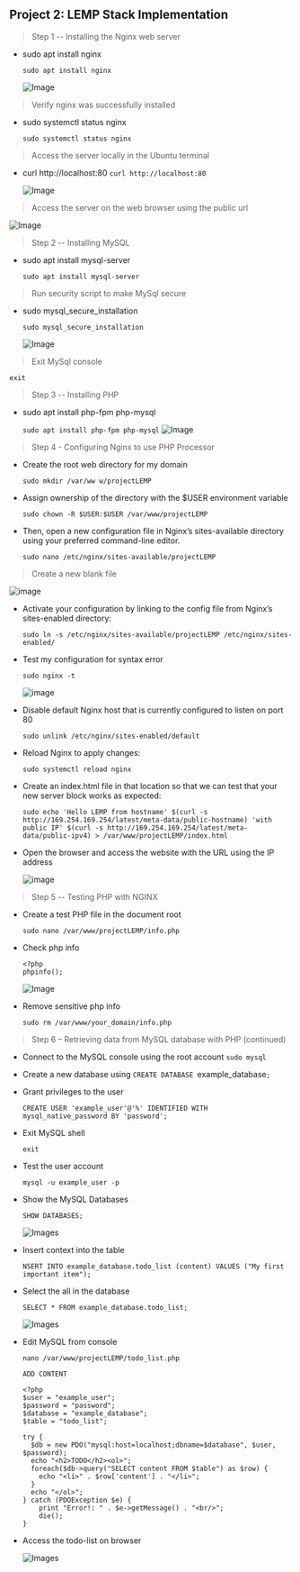 ## Project 2: LEMP Stack Implementation

> Step 1 -- Installing the Nginx web server

- sudo apt install nginx

  `sudo apt install nginx`

  ![Image](images/project-2/active-nginx-server.png)

> Verify nginx was successfully installed

- sudo systemctl status nginx

  `sudo systemctl status nginx`

> Access the server locally in the Ubuntu terminal

- curl http://localhost:80
  `curl http://localhost:80`

  ![Image](images/project-2/terminal-view-of-server.png)

> Access the server on the web browser using the public url

![Image](images/project-2/browser-of-server.png)

> Step 2 -- Installing MySQL

- sudo apt install mysql-server

  `sudo apt install mysql-server`

> Run security script to make MySql secure

- sudo mysql_secure_installation

  `sudo mysql_secure_installation`

  ![Image](images/project-2/mysql-working.png)

> Exit MySql console

`exit`

> Step 3 -- Installing PHP

- sudo apt install php-fpm php-mysql

  `sudo apt install php-fpm php-mysql`
  ![Image](images/project-2/installed-php.png)

> Step 4 - Configuring Nginx to use PHP Processor

- Create the root web directory for my domain

  `sudo mkdir /var/ww w/projectLEMP`

- Assign ownership of the directory with the $USER environment variable

  `sudo chown -R $USER:$USER /var/www/projectLEMP`

- Then, open a new configuration file in Nginx’s sites-available directory using your preferred command-line editor.

  `sudo nano /etc/nginx/sites-available/projectLEMP`

> Create a new blank file

![image](images/project-2/config-file.png)

- Activate your configuration by linking to the config file from Nginx’s sites-enabled directory:

  `sudo ln -s /etc/nginx/sites-available/projectLEMP /etc/nginx/sites-enabled/`

- Test my configuration for syntax error

  `sudo nginx -t`

  ![image](images/project-2/config-worked.png)

- Disable default Nginx host that is currently configured to listen on port 80

  `sudo unlink /etc/nginx/sites-enabled/default`

- Reload Nginx to apply changes:

  `sudo systemctl reload nginx`

- Create an index.html file in that location so that we can test that your new server block works as expected:

  ```
  sudo echo 'Hello LEMP from hostname' $(curl -s http://169.254.169.254/latest/meta-data/public-hostname) 'with public IP' $(curl -s http://169.254.169.254/latest/meta-data/public-ipv4) > /var/www/projectLEMP/index.html

  ```

- Open the browser and access the website with the URL using the IP address

  ![image](images/project-2/browser-check-LEMP-file.png)

> Step 5 -- Testing PHP with NGINX

- Create a test PHP file in the document root

  `sudo nano /var/www/projectLEMP/info.php`

- Check php info

  ```
  <?php
  phpinfo();

  ```

  ![Image](images/project-2/php-info-page.png)

- Remove sensitive php info

  `sudo rm /var/www/your_domain/info.php`

> Step 6 – Retrieving data from MySQL database with PHP (continued)

- Connect to the MySQL console using the root account
  `sudo mysql`

- Create a new database using
  `CREATE DATABASE `example_database`;`

- Grant privileges to the user

  `CREATE USER 'example_user'@'%' IDENTIFIED WITH mysql_native_password BY 'password';`

- Exit MySQL shell

  `exit`

- Test the user account

  `mysql -u example_user -p`

- Show the MySQL Databases

  `SHOW DATABASES;`

  ![Images](images/project-2/mysql-todo-list-terminal.png)

- Insert context into the table

  `NSERT INTO example_database.todo_list (content) VALUES ("My first important item");`

- Select the all in the database

  `SELECT * FROM example_database.todo_list;`

  ![Images](images/project-2/mysql-table-content.png)

- Edit MySQL from console

  ```
  nano /var/www/projectLEMP/todo_list.php

  ADD CONTENT

  <?php
  $user = "example_user";
  $password = "password";
  $database = "example_database";
  $table = "todo_list";

  try {
    $db = new PDO("mysql:host=localhost;dbname=$database", $user, $password);
    echo "<h2>TODO</h2><ol>";
    foreach($db->query("SELECT content FROM $table") as $row) {
      echo "<li>" . $row['content'] . "</li>";
    }
    echo "</ol>";
  } catch (PDOException $e) {
      print "Error!: " . $e->getMessage() . "<br/>";
      die();
  }

  ```

- Access the todo-list on browser

  ![Images](images/project-2/mysql-todo-list-browser.png)
